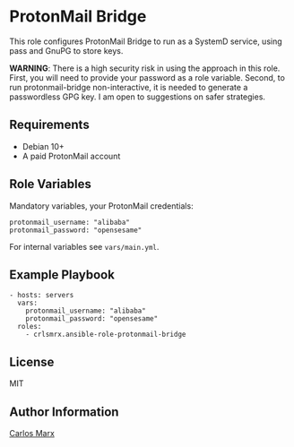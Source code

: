 ProtonMail Bridge
=========

This role configures ProtonMail Bridge to run as a SystemD service,
using pass and GnuPG to store keys.

**WARNING**: There is a high security risk in using the approach in this role.
First, you will need to provide your password as a role variable. Second, to
run protonmail-bridge non-interactive, it is needed to generate a passwordless
GPG key. I am open to suggestions on safer strategies.

Requirements
------------

- Debian 10+
- A paid ProtonMail account

Role Variables
--------------

Mandatory variables, your ProtonMail credentials:

	protonmail_username: "alibaba"
	protonmail_password: "opensesame"

For internal variables see `vars/main.yml`.


Example Playbook
----------------

```
- hosts: servers
  vars:
    protonmail_username: "alibaba"
    protonmail_password: "opensesame"
  roles:
    - crlsmrx.ansible-role-protonmail-bridge
```

License
-------

MIT

Author Information
------------------

[Carlos Marx](https://github.com/crlsmrx)
